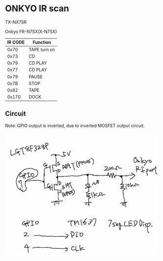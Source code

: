 # ONKYO IR scan

TX-NX7SR

Onkyo FR-N7SX(X-N7SX)

|IR CODE| Function|
|---|---|
|0x70 | TAPE turn on|
|0x73 | CD |
|0x79 | CD PLAY|
|0x77 | CD PLAY|
|0x79 | PAUSE |
|0x7B | STOP |
|0x82 | TAPE |
|0x170 | DOCK |



## Circuit

Note: GPIO output is inverted, due to inverted MOSFET output circuit.

![alt text](image.png)

